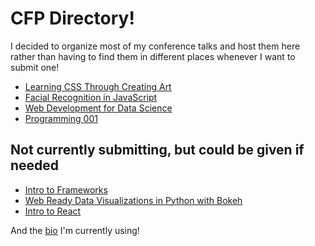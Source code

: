 # CFP Directory!

I decided to organize most of my conference talks and host them here rather than having to find them in different places whenever I want to submit one!

* [Learning CSS Through Creating Art](./css-art.md)
* [Facial Recognition in JavaScript](./facial-recognition.md)
* [Web Development for Data Science](./web-dev-for-datasci.md)
* [Programming 001](./programming-001.md)
## Not currently submitting, but could be given if needed
* [Intro to Frameworks](./intro-frameworks.md)
* [Web Ready Data Visualizations in Python with Bokeh](https://github.com/aspittel/ga-bokeh-lecture)
* [Intro to React](https://github.com/aspittel/ga-react-tutorial)

And the [bio](./bio.md) I'm currently using!

